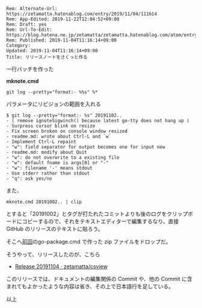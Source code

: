```header
Rem: Alternate-Url: https://zetamatta.hatenablog.com/entry/2019/11/04/111614
Rem: App-Edited: 2019-11-22T12:04:52+09:00
Rem: Draft: yes
Rem: Url-To-Edit: https://blog.hatena.ne.jp/zetamatta/zetamatta.hatenablog.com/atom/entry/26006613460258734
Rem: Published: 2019-11-04T11:16:14+09:00
Category:
Updated: 2019-11-04T11:16:14+09:00
Title: リリースノートをさくっと作る
```
一行バッチを作った

**mknote.cmd**

```
git log --pretty="format:- %%s" %*
```

パラメータにリビジョンの範囲を入れる

```
$ git log --pretty="format:- %s" 20191102..
- ( remove ignoteSigwinch() because latest go-tty does not hang up )
- Surpress cursor blink on resize
- Fix screen broken on console window resized
- readme.md: wrote about Ctrl-L and `w`
- Implement Ctrl-L repaint
- "w": field separator for output becomes one for input now
- readme.md: modify about Quit
- "w": do not overwrite to a existing file
- "w": default fname is args[0] or "-"
- "w": filename '-' means stdout
- Use stderr rather than stdout
- "q": ask yes/no
```

また、

```
mknote.cmd 20191002.. | clip
```

とすると「20191002」とタグが打たれたコミットよりも後のログをクリップボードにコピーするので、それをテキストエディターで編集するなり、直接 GitHub のリリースのテキストに貼ろう。

そこへ[前回](http://zetamatta.hatenablog.com/entry/2019/10/27/233140)のgo-package.cmd で作った zip ファイルをドロップだ。

そうやって、リリースしたのが、こちら

* [Release 20191104 · zetamatta/csview](https://github.com/zetamatta/csview/releases/tag/20191104)

このリリースでは、ドキュメントの編集関係の Commit や、他の Commit に含まれてもよかったような内容は省き、その上で日本語行を足している。

以上
